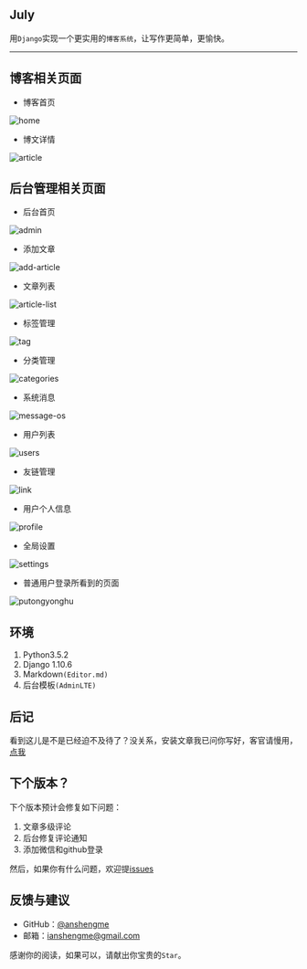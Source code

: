 ## July

用`Django`实现一个更实用的`博客系统`，让写作更简单，更愉快。

---

## 博客相关页面

- 博客首页

![home](https://github.com/anshengme/July/raw/master/doc/img/home.png)

- 博文详情

![article](https://github.com/anshengme/July/raw/master/doc/img/article.png)

## 后台管理相关页面

- 后台首页

![admin](https://github.com/anshengme/July/raw/master/doc/img/admin.png)

- 添加文章

![add-article](https://github.com/anshengme/July/raw/master/doc/img/add-article.png)

- 文章列表

![article-list](https://github.com/anshengme/July/raw/master/doc/img/article-list.png)


- 标签管理

![tag](https://github.com/anshengme/July/raw/master/doc/img/tag.png)

- 分类管理

![categories](https://github.com/anshengme/July/raw/master/doc/img/categories.png)

- 系统消息

![message-os](https://github.com/anshengme/July/raw/master/doc/img/message-os.png)

- 用户列表

![users](https://github.com/anshengme/July/raw/master/doc/img/users.png)

- 友链管理

![link](https://github.com/anshengme/July/raw/master/doc/img/link.png)

- 用户个人信息

![profile](https://github.com/anshengme/July/raw/master/doc/img/profile.png)

- 全局设置

![settings](https://github.com/anshengme/July/raw/master/doc/img/settings.png)

- 普通用户登录所看到的页面

![putongyonghu](https://github.com/anshengme/July/raw/master/doc/img/putongyonghu.png)

## 环境

1. Python3.5.2
2. Django 1.10.6
3. Markdown`(Editor.md)`
4. 后台模板`(AdminLTE)`

## 后记

看到这儿是不是已经迫不及待了？没关系，安装文章我已问你写好，客官请慢用，[点我](https://github.com/anshengme/July/blob/master/doc/install.md)

## 下个版本？

下个版本预计会修复如下问题：

1. 文章多级评论
2. 后台修复评论通知
3. 添加微信和github登录

然后，如果你有什么问题，欢迎提[issues](https://github.com/anshengme/July/issues)

## 反馈与建议

- GitHub：[@anshengme](https://github.com/anshengme/july)
- 邮箱：<ianshengme@gmail.com>

感谢你的阅读，如果可以，请献出你宝贵的`Star`。